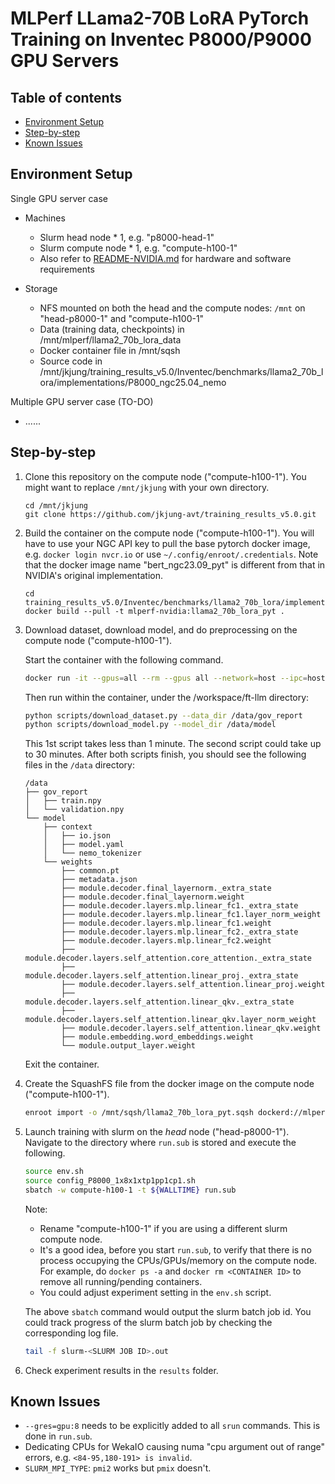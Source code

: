 # MLPerf LLama2-70B LoRA PyTorch Training on Inventec P8000/P9000 GPU Servers

Table of contents
-----------------

* [Environment Setup](#setup)
* [Step-by-step](#steps)
* [Known Issues](#issues)

<a name="setup"></a>
Environment Setup
------------------

Single GPU server case

* Machines

  - Slurm head node * 1, e.g. "p8000-head-1"
  - Slurm compute node * 1, e.g. "compute-h100-1"
  - Also refer to [README-NVIDIA.md](README-NVIDIA.md) for hardware and software requirements

* Storage

  - NFS mounted on both the head and the compute nodes: `/mnt` on "head-p8000-1" and "compute-h100-1"
  - Data (training data, checkpoints) in /mnt/mlperf/llama2_70b_lora_data
  - Docker container file in /mnt/sqsh
  - Source code in /mnt/jkjung/training_results_v5.0/Inventec/benchmarks/llama2_70b_lora/implementations/P8000_ngc25.04_nemo

Multiple GPU server case (TO-DO)

* ......

<a name="steps"></a>
Step-by-step
------------

1. Clone this repository on the compute node ("compute-h100-1").  You might want to replace `/mnt/jkjung` with your own directory.

   ```shell
   cd /mnt/jkjung
   git clone https://github.com/jkjung-avt/training_results_v5.0.git
   ```

2. Build the container on the compute node ("compute-h100-1").  You will have to use your NGC API key to pull the base pytorch docker image, e.g. `docker login nvcr.io` or use `~/.config/enroot/.credentials`.  Note that the docker image name "bert_ngc23.09_pyt" is different from that in NVIDIA's original implementation.

   ```shell
   cd training_results_v5.0/Inventec/benchmarks/llama2_70b_lora/implementations/P8000_ngc25.04_nemo/
   docker build --pull -t mlperf-nvidia:llama2_70b_lora_pyt .
   ```

3. Download dataset, download model, and do preprocessing on the compute node ("compute-h100-1").

   Start the container with the following command.

   ```bash
   docker run -it --gpus=all --rm --gpus all --network=host --ipc=host -v /mnt/mlperf/llama2_70b_lora_data:/data mlperf-nvidia:llama2_70b_lora_pyt
   ```

   Then run within the container, under the /workspace/ft-llm directory:

   ```bash
   python scripts/download_dataset.py --data_dir /data/gov_report
   python scripts/download_model.py --model_dir /data/model
   ```

   This 1st script takes less than 1 minute.  The second script could take up to 30 minutes.  After both scripts finish, you should see the following files in the `/data` directory:

   ```
   /data
   ├── gov_report
   │   ├── train.npy
   │   └── validation.npy
   └── model
       ├── context
       │   ├── io.json
       │   ├── model.yaml
       │   └── nemo_tokenizer
       └── weights
           ├── common.pt
           ├── metadata.json
           ├── module.decoder.final_layernorm._extra_state
           ├── module.decoder.final_layernorm.weight
           ├── module.decoder.layers.mlp.linear_fc1._extra_state
           ├── module.decoder.layers.mlp.linear_fc1.layer_norm_weight
           ├── module.decoder.layers.mlp.linear_fc1.weight
           ├── module.decoder.layers.mlp.linear_fc2._extra_state
           ├── module.decoder.layers.mlp.linear_fc2.weight
           ├── module.decoder.layers.self_attention.core_attention._extra_state
           ├── module.decoder.layers.self_attention.linear_proj._extra_state
           ├── module.decoder.layers.self_attention.linear_proj.weight
           ├── module.decoder.layers.self_attention.linear_qkv._extra_state
           ├── module.decoder.layers.self_attention.linear_qkv.layer_norm_weight
           ├── module.decoder.layers.self_attention.linear_qkv.weight
           ├── module.embedding.word_embeddings.weight
           └── module.output_layer.weight
   ```

   Exit the container.

4. Create the SquashFS file from the docker image on the compute node ("compute-h100-1").

   ```bash
   enroot import -o /mnt/sqsh/llama2_70b_lora_pyt.sqsh dockerd://mlperf-nvidia:llama2_70b_lora_pyt
   ```

5. Launch training with slurm on the *head* node ("head-p8000-1").  Navigate to the directory where `run.sub` is stored and execute the following.

   ```bash
   source env.sh
   source config_P8000_1x8x1xtp1pp1cp1.sh
   sbatch -w compute-h100-1 -t ${WALLTIME} run.sub
   ```

   Note:

   * Rename "compute-h100-1" if you are using a different slurm compute node.
   * It's a good idea, before you start `run.sub`, to verify that there is no process occupying the CPUs/GPUs/memory on the compute node.  For example, do `docker ps -a` and `docker rm <CONTAINER ID>` to remove all running/pending containers.
   * You could adjust experiment setting in the `env.sh` script.

   The above `sbatch` command would output the slurm batch job id.  You could track progress of the slurm batch job by checking the corresponding log file.

   ```bash
   tail -f slurm-<SLURM JOB ID>.out
   ```

6. Check experiment results in the `results` folder.

<a name="issues"></a>
Known Issues
------------

* `--gres=gpu:8` needs to be explicitly added to all `srun` commands.  This is done in `run.sub`.
* Dedicating CPUs for WekaIO causing numa "cpu argument out of range" errors, e.g. `<84-95,180-191> is invalid`.
* `SLURM_MPI_TYPE`: `pmi2` works but `pmix` doesn't.
